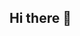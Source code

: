 ## Hi there 👋

<!--
**lino-arthur/lino-arthur** is a ✨ _special_ ✨ repository because its `README.md` (this file) appears on your GitHub profile.

- :wave: Olá sou o Arthur
- :gear: Entusiasta em impressão 3D e automação com arduino
- :open_book: Estudando analise e desenvolvimento de sistemas para me tornar um desenvolvedor
-->
